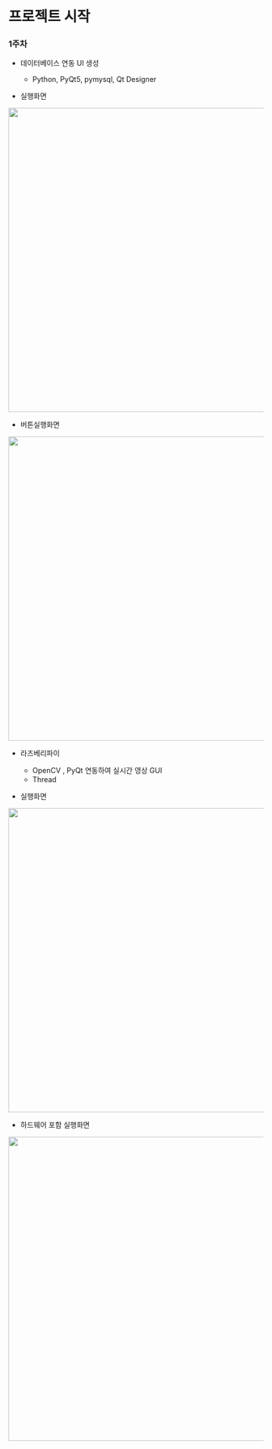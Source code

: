 # 프로젝트 시작

### 1주차
- 데이터베이스 연동 UI 생성
  - Python, PyQt5, pymysql, Qt Designer
  
- 실행화면
<img src = "https://user-images.githubusercontent.com/123913974/225839239-bcf34b6a-8123-4a93-a74f-02c0cc32a3b2.png" width = "600"/>

- 버튼실행화면
<img src = "https://user-images.githubusercontent.com/123913974/225839257-2932e359-fc69-443a-b7ff-c1d9a0d02014.png" width = "600"/>


- 라즈베리파이 
  - OpenCV , PyQt 연동하여 실시간 영상 GUI
  - Thread

- 실행화면
<img src = "https://user-images.githubusercontent.com/123913974/Opencv_Pyqt.png" width = "600"/>

- 하드웨어 포함 실행화면 
<img src = "https://user-images.githubusercontent.com/123913974/Opencv_Pyqt2.jpg" width = "600"/>
